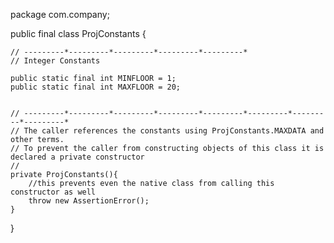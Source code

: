 package com.company;


public final class ProjConstants {

    // ---------*---------*---------*---------*---------*
    // Integer Constants

    public static final int MINFLOOR = 1;
    public static final int MAXFLOOR = 20;


    // ---------*---------*---------*---------*---------*---------*---------*---------*
    // The caller references the constants using ProjConstants.MAXDATA and other terms.
    // To prevent the caller from constructing objects of this class it is declared a private constructor
    //
    private ProjConstants(){
        //this prevents even the native class from calling this constructor as well
        throw new AssertionError();
    }


}
